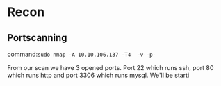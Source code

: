 # Recon

## Portscanning

command:```sudo nmap -A 10.10.106.137 -T4  -v -p-```

From our scan we have 3 opened ports. Port 22 which runs ssh, port 80 which runs http and port 3306 which runs mysql. We'll be starti
